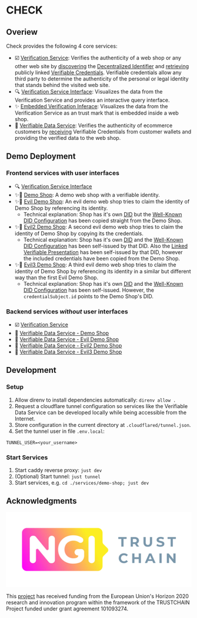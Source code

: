 # CHECK

## Overiew

Check provides the following 4 core services:

- ☑️ [Verification Service](./services/verification-service): Verifies the
  authenticity of a web shop or any other web site by
  [discovering](https://identity.foundation/.well-known/resources/did-configuration/)
  the [Decentralized Identifier](https://www.w3.org/TR/did-core/) and
  [retrieving](https://identity.foundation/linked-vp/) publicly linked
  [Verifiable Credentials](https://www.w3.org/TR/vc-data-model/). Verifiable
  credentials allow any third party to determine the authenticity of the
  personal or legal identity that stands behind the visited web site.
- 🔍 [Verification Service Interface](./services/verification-service-ui):
  Visualizes the data from the Verification Service and provides an interactive
  query interface.
- ✨ [Embedded Verification Inferace](./services/embedded-verification-ui):
  Visualizes the data from the Verification Service as an trust mark that is
  embedded inside a web shop.
- 🔁 [Verifiable Data Service](./services/verifiable-data-service): Verifies the
  authenticity of ecommerce customers by
  [receiving](https://openid.net/specs/openid-4-verifiable-presentations-1_0-20.html)
  Verifiable Credentials from customer wallets and providing the verified data
  to the web shop.

## Demo Deployment

### Frontend services with user interfaces

- 🔍 [Verification Service Interface](https://check.identinet.io)
- ✨🔁 [Demo Shop](https://demo-shop.check.identinet.io): A demo web shop with a
  verifiable identity.
- ✨🔁 [Evil Demo Shop](https://evil-demo-shop.check.identinet.io): An evil demo
  web shop tries to claim the identity of Demo Shop by referencing its identity.
  - Technical explanation: Shop has it's own
    [DID](https://evil-demo-shop.check.identinet.io/.well-known/did.json) but
    the
    [Well-Known DID Configuration](https://evil-demo-shop.check.identinet.io/.well-known/did-configuration.json)
    has been copied straight from the Demo Shop.
- ✨🔁 [Evil2 Demo Shop](https://evil2-demo-shop.check.identinet.io): A second
  evil demo web shop tries to claim the identity of Demo Shop by copying its the
  credentials.
  - Technical explanation: Shop has it's own
    [DID](https://evil2-demo-shop.check.identinet.io/.well-known/did.json) and
    the
    [Well-Known DID Configuration](https://evil2-demo-shop.check.identinet.io/.well-known/did-configuration.json)
    has been self-issued by that DID. Also the
    [Linked Verifiable Presentation](https://evil2-demo-shop.check.identinet.io/.well-known/presentation.json)
    has been self-issued by that DID, however the included credentials have been
    copied from the Demo Shop.
- ✨🔁 [Evil3 Demo Shop](https://evil3-demo-shop.check.identinet.io): A third
  evil demo web shop tries to claim the identity of Demo Shop by referencing its
  identity in a similar but different way than the first Evil Demo Shop.
  - Technical explanation: Shop has it's own
    [DID](https://evil3-demo-shop.check.identinet.io/.well-known/did.json) and
    the
    [Well-Known DID Configuration](https://evil3-demo-shop.check.identinet.io/.well-known/did-configuration.json)
    has been self-issued. However, the `credentialSubject.id` points to the Demo
    Shop's DID.

### Backend services _without_ user interfaces

- ☑️ [Verification Service](https://api.check.identinet.io)
- 🔁
  [Verifiable Data Service - Demo Shop](https://demo-shop.vds.check.identinet.io)
- 🔁
  [Verifiable Data Service - Evil Demo Shop](https://evil-demo-shop.vds.check.identinet.io)
- 🔁
  [Verifiable Data Service - Evil2 Demo Shop](https://evil2-demo-shop.vds.check.identinet.io)
- 🔁
  [Verifiable Data Service - Evil3 Demo Shop](https://evil3-demo-shop.vds.check.identinet.io)

## Development

### Setup

1. Allow direnv to install dependencies automatically: `direnv allow .`
2. Request a cloudflare tunnel configuration so services like the Verifiable
   Data Service can be developed locally while being accessible from the
   Internet.
3. Store configuration in the current directory at `.cloudflared/tunnel.json`.
4. Set the tunnel user in file `.env.local`:

```dotenv
TUNNEL_USER=<your_username>
```

### Start Services

1. Start caddy reverse proxy: `just dev`
2. (Optional) Start tunnel: `just tunnel`
3. Start services, e.g. `cd ./services/demo-shop; just dev`

## Acknowledgments

![NGI TRUSTCHAIN](./docs/src/assets/NGI_TRUSTCHAIN.webp)

This [project](https://identinet.io/projects/check) has received funding from
the European Union's Horizon 2020 research and innovation program within the
framework of the TRUSTCHAIN Project funded under grant agreement 101093274.
